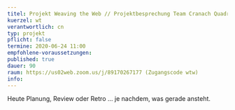 ```yaml
---
titel: Projekt Weaving the Web // Projektbesprechung Team Cranach Quadrat
kuerzel: wt
verantwortlich: cn
typ: projekt
pflicht: false
termine: 2020-06-24 11:00
empfohlene-voraussetzungen: 
published: true
dauer: 90
raum: https://us02web.zoom.us/j/89170267177 (Zugangscode wtw)
info: 
---
```


Heute Planung, Review oder Retro … je nachdem, was gerade ansteht.